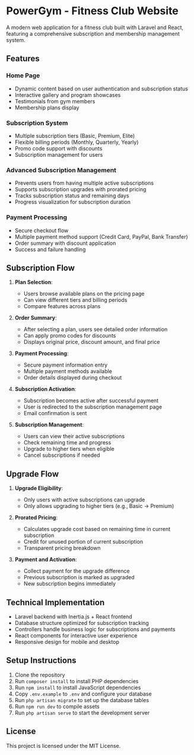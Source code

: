 # PowerGym - Fitness Club Website

A modern web application for a fitness club built with Laravel and React, featuring a comprehensive subscription and membership management system.

## Features

### Home Page
- Dynamic content based on user authentication and subscription status
- Interactive gallery and program showcases
- Testimonials from gym members
- Membership plans display

### Subscription System
- Multiple subscription tiers (Basic, Premium, Elite)
- Flexible billing periods (Monthly, Quarterly, Yearly)
- Promo code support with discounts
- Subscription management for users

### Advanced Subscription Management
- Prevents users from having multiple active subscriptions
- Supports subscription upgrades with prorated pricing
- Tracks subscription status and remaining days
- Progress visualization for subscription duration

### Payment Processing
- Secure checkout flow
- Multiple payment method support (Credit Card, PayPal, Bank Transfer)
- Order summary with discount application
- Success and failure handling

## Subscription Flow

1. **Plan Selection**:
   - Users browse available plans on the pricing page
   - Can view different tiers and billing periods
   - Compare features across plans

2. **Order Summary**:
   - After selecting a plan, users see detailed order information
   - Can apply promo codes for discounts
   - Displays original price, discount amount, and final price

3. **Payment Processing**:
   - Secure payment information entry
   - Multiple payment methods available
   - Order details displayed during checkout

4. **Subscription Activation**:
   - Subscription becomes active after successful payment
   - User is redirected to the subscription management page
   - Email confirmation is sent

5. **Subscription Management**:
   - Users can view their active subscriptions
   - Check remaining time and progress
   - Upgrade to higher tiers when eligible
   - Cancel subscriptions if needed

## Upgrade Flow

1. **Upgrade Eligibility**:
   - Only users with active subscriptions can upgrade
   - Only allows upgrading to higher tiers (e.g., Basic → Premium)

2. **Prorated Pricing**:
   - Calculates upgrade cost based on remaining time in current subscription
   - Credit for unused portion of current subscription
   - Transparent pricing breakdown

3. **Payment and Activation**:
   - Collect payment for the upgrade difference
   - Previous subscription is marked as upgraded
   - New subscription begins immediately

## Technical Implementation

- Laravel backend with Inertia.js + React frontend
- Database structure optimized for subscription tracking
- Controllers handle business logic for subscriptions and payments
- React components for interactive user experience
- Responsive design for mobile and desktop

## Setup Instructions

1. Clone the repository
2. Run `composer install` to install PHP dependencies
3. Run `npm install` to install JavaScript dependencies
4. Copy `.env.example` to `.env` and configure your database
5. Run `php artisan migrate` to set up the database tables
6. Run `npm run dev` to compile assets
7. Run `php artisan serve` to start the development server

## License

This project is licensed under the MIT License.
